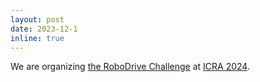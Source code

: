 ```yaml
---
layout: post
date: 2023-12-1
inline: true
---
```


We are organizing [the RoboDrive Challenge](https://robodrive-24.github.io/) at [ICRA 2024](https://2024.ieee-icra.org/).
